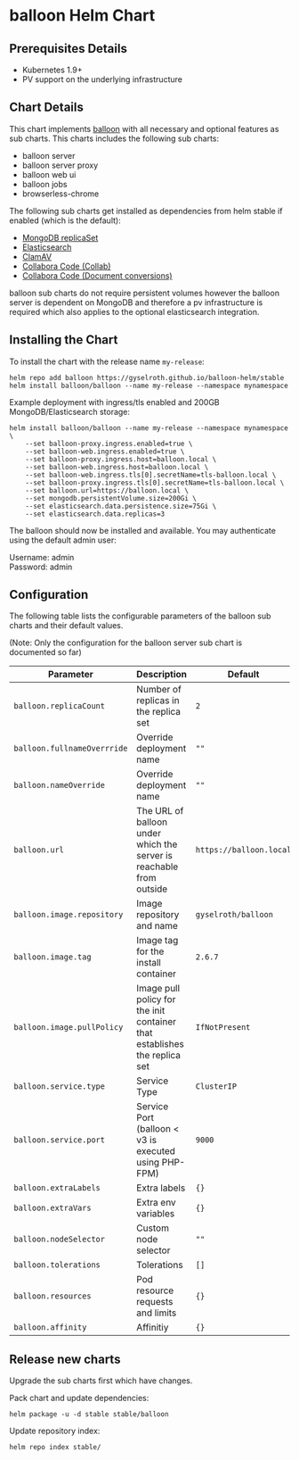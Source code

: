 # balloon Helm Chart

## Prerequisites Details

* Kubernetes 1.9+
* PV support on the underlying infrastructure

## Chart Details

This chart implements [balloon](https://github.com/gyselroth/balloon) with all necessary and optional features as sub charts.
This charts includes the following sub charts:

* balloon server
* balloon server proxy
* balloon web ui
* balloon jobs
* browserless-chrome

The following sub charts get installed as dependencies from helm stable if enabled (which is the default):

* [MongoDB replicaSet](https://github.com/helm/charts/tree/master/stable/mongodb-replicaset)
* [Elasticsearch](https://github.com/helm/charts/tree/master/stable/elasticsearch)
* [ClamAV](https://github.com/helm/charts/tree/master/stable/clamav)
* [Collabora Code (Collab)](https://github.com/helm/charts/tree/master/stable/collabora-code)
* [Collabora Code (Document conversions)](https://github.com/helm/charts/tree/master/stable/collabora-code)

balloon sub charts do not require persistent volumes however the balloon server is dependent on MongoDB and therefore a pv infrastructure is required
which also applies to the optional elasticsearch integration.

## Installing the Chart

To install the chart with the release name `my-release`:

```console
helm repo add balloon https://gyselroth.github.io/balloon-helm/stable
helm install balloon/balloon --name my-release --namespace mynamespace
```

Example deployment with ingress/tls enabled and 200GB MongoDB/Elasticsearch storage:

```console
helm install balloon/balloon --name my-release --namespace mynamespace \
    --set balloon-proxy.ingress.enabled=true \
    --set balloon-web.ingress.enabled=true \
    --set balloon-proxy.ingress.host=balloon.local \
    --set balloon-web.ingress.host=balloon.local \
    --set balloon-web.ingress.tls[0].secretName=tls-balloon.local \
    --set balloon-proxy.ingress.tls[0].secretName=tls-balloon.local \
    --set balloon.url=https://balloon.local \
    --set mongodb.persistentVolume.size=200Gi \
    --set elasticsearch.data.persistence.size=75Gi \
    --set elasticsearch.data.replicas=3
```

The balloon should now be installed and available. You may authenticate using the default admin user:

Username: admin<br/>
Password: admin<br/>

## Configuration

The following table lists the configurable parameters of the balloon sub charts and their default values.

(Note: Only the configuration for the balloon server sub chart is documented so far)


| Parameter                           | Description                                                               | Default                                             |
| ----------------------------------- | ------------------------------------------------------------------------- | --------------------------------------------------- |
| `balloon.replicaCount`              | Number of replicas in the replica set                                     | `2`                                                 |
| `balloon.fullnameOverrride`         | Override deployment name                                                  | `""`                                                |
| `balloon.nameOverride`              | Override deployment name                                                  | `""`                                                |
| `balloon.url`                       | The URL of balloon under which the server is reachable from outside       | `https://balloon.local`                             |
| `balloon.image.repository`          | Image repository and name                                                 | `gyselroth/balloon`                                 |
| `balloon.image.tag`                 | Image tag for the install container                                       | `2.6.7`                                             |
| `balloon.image.pullPolicy`          | Image pull policy for the init container that establishes the replica set | `IfNotPresent`                                      |
| `balloon.service.type`              | Service Type                                                              | `ClusterIP`                                         |
| `balloon.service.port`              | Service Port (balloon < v3 is executed using PHP-FPM)                     | `9000`                                              |
| `balloon.extraLabels`               | Extra labels                                                              | `{}`                                                |
| `balloon.extraVars`                 | Extra env variables                                                       | `{}`                                                |
| `balloon.nodeSelector`              | Custom node selector                                                      | `""`                                                |
| `balloon.tolerations`               | Tolerations                                                               | `[]`                                                |
| `balloon.resources`                 | Pod resource requests and limits                                          | `{}`                                                |
| `balloon.affinity`                  | Affinitiy                                                                 | `{}`                                                |


## Release new charts

Upgrade the sub charts first which have changes.

Pack chart and update dependencies:
```
helm package -u -d stable stable/balloon
```

Update repository index:
```
helm repo index stable/
```

